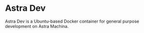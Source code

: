 # Astra Dev

Astra Dev is a Ubuntu-based Docker container for general purpose development on Astra Machina.
